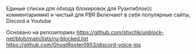 Единые списки для обхода блокировок для Руантиблок(c комментариями) и чистый для PBR
Включают в себя популярные сайты, Discord и Youtube

Основано на репозиториях
https://github.com/shvchk/unblock-net/blob/main/lists/ru-blocked.list
https://github.com/GhostRooter0953/discord-voice-ips
